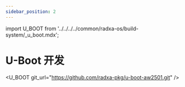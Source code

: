 ```yaml
---
sidebar_position: 2
---
```


import U_BOOT from '../../../../common/radxa-os/build-system/\_u_boot.mdx';

# U-Boot 开发

<U_BOOT git_url="https://github.com/radxa-pkg/u-boot-aw2501.git" />
